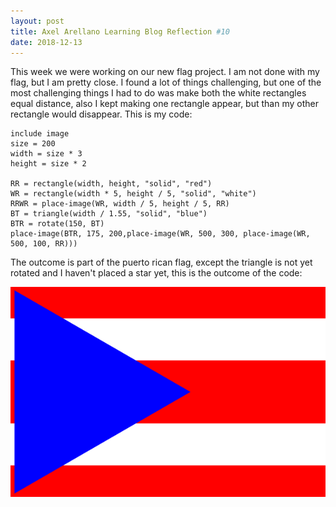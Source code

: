 ```yaml
---
layout: post
title: Axel Arellano Learning Blog Reflection #10
date: 2018-12-13
---
```

  This week we were working on our new flag project. I am not done with my flag, but I am pretty close. I found a lot of things challenging, but one of the most challenging things I had to do was make both the white rectangles equal distance, also I kept  making one rectangle appear, but than my other rectangle would disappear. 
  This is my code:
  
```
include image
size = 200
width = size * 3
height = size * 2

RR = rectangle(width, height, "solid", "red")
WR = rectangle(width * 5, height / 5, "solid", "white")
RRWR = place-image(WR, width / 5, height / 5, RR)
BT = triangle(width / 1.55, "solid", "blue")
BTR = rotate(150, BT)
place-image(BTR, 175, 200,place-image(WR, 500, 300, place-image(WR, 500, 100, RR)))
```
The outcome is part of the puerto rican flag, except the triangle is not yet rotated and I haven't placed a star yet, this is the outcome of the code:

![flag.image](/images/flag.png)
